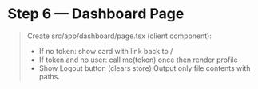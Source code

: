 # Step 6 — Dashboard Page

> Create src/app/dashboard/page.tsx (client component):
> - If no token: show card with link back to /
> - If token and no user: call me(token) once then render profile
> - Show Logout button (clears store)
> Output only file contents with paths.
